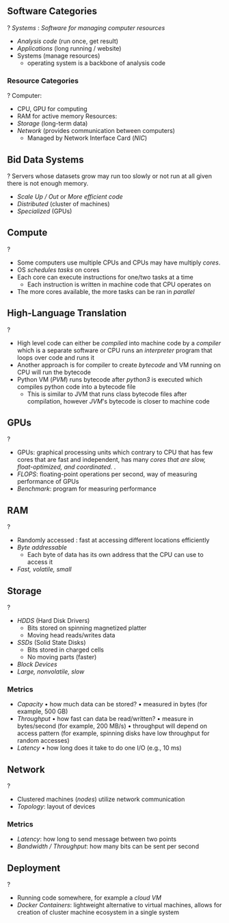 ## Software Categories
?
*Systems* : *Software for managing computer resources*
- *Analysis code* (run once, get result)
- *Applications* (long running / website)
- Systems (manage resources)
	- operating system is a backbone of analysis code
<!--SR:!2025-11-10,45,292-->

### Resource Categories
?
Computer:
- CPU, GPU for computing
- RAM for active memory
Resources:
- *Storage* (long-term data)
- *Network* (provides communication between computers)
	- Managed by Network Interface Card (*NIC*)
<!--SR:!2025-09-28,14,292-->

## Bid Data Systems
?
Servers whose datasets grow may run too slowly or not run at all given there is not enough memory.
- *Scale Up / Out* or *More efficient code*
- *Distributed* (cluster of machines)
- *Specialized* (GPUs)
<!--SR:!2025-09-30,16,292-->

## Compute
?
- Some computers use multiple CPUs and CPUs may have multiply *cores*.
- OS *schedules tasks* on cores
- Each core can execute instructions for one/two tasks at a time
	- Each instruction is written in machine code that CPU operates on
- The more cores available, the more tasks can be ran in *parallel*
<!--SR:!2025-11-05,40,290-->


## High-Language Translation
?
- High level code can either be *compiled* into machine code by a *compiler* which is a separate software or CPU runs an *interpreter* program that loops over code and runs it
- Another approach is for compiler to create *bytecode* and VM running on CPU will run the bytecode
- Python VM (*PVM*) runs bytecode after *python3* is executed which compiles python code into a bytecode file
	- This is similar to JVM that runs class bytecode files after compilation, however *JVM*'s bytecode is closer to machine code
<!--SR:!2025-11-06,41,290-->


## GPUs
?
- GPUs: graphical processing units which contrary to CPU that has few cores that are fast and independent, has many *cores that are slow, float-optimized, and coordinated.*
.
- *FLOPS*: floating-point operations per second, way of measuring performance of GPUs
- *Benchmark*: program for measuring performance
<!--SR:!2025-09-28,14,292-->

## RAM
?
- Randomly accessed : fast at accessing different locations efficiently
- *Byte addressable*
	- Each byte of data has its own address that the CPU can use to access it
- *Fast, volatile, small*
<!--SR:!2025-09-30,16,292-->

## Storage
?
- *HDDS* (Hard Disk Drivers)
	- Bits stored on spinning magnetized platter
	- Moving head reads/writes data
- *SSDs* (Solid State Disks)
	- Bits stored in charged cells
	- No moving parts (faster)
- *Block Devices*
- *Large, nonvolatile, slow*
### Metrics
- *Capacity*
	• how much data can be stored?
	• measured in bytes (for example, 500 GB)
- *Throughput*
	• how fast can data be read/written?
	• measure in bytes/second (for example, 200 MB/s)
	• throughput will depend on access pattern (for example,
	spinning disks have low throughput for random
	accesses)
- *Latency*
	• how long does it take to do one I/O (e.g., 10 ms)
<!--SR:!2025-11-04,39,290-->

## Network
?
- Clustered machines (*nodes*) utilize network communication
- *Topology*: layout of devices
### Metrics
- *Latency*: how long to send message between two points
- *Bandwidth / Throughput*: how many bits can be sent per second
<!--SR:!2025-11-03,38,290-->

## Deployment
?
- Running code somewhere, for example a *cloud VM*
- *Docker Containers*: lightweight alternative to virtual machines, allows for creation of cluster machine ecosystem in a single system
<!--SR:!2025-09-29,15,290-->